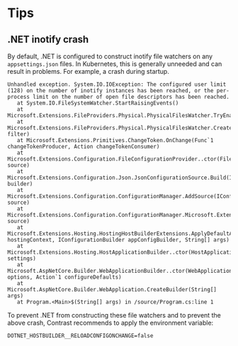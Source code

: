 # Tips

## .NET inotify crash

By default, .NET is configured to construct inotify file watchers on any `appsettings.json` files. In Kubernetes, this is generally unneeded and can result in problems. For example, a crash during startup.

```
Unhandled exception. System.IO.IOException: The configured user limit (128) on the number of inotify instances has been reached, or the per-process limit on the number of open file descriptors has been reached.
   at System.IO.FileSystemWatcher.StartRaisingEvents()
   at Microsoft.Extensions.FileProviders.Physical.PhysicalFilesWatcher.TryEnableFileSystemWatcher()
   at Microsoft.Extensions.FileProviders.Physical.PhysicalFilesWatcher.CreateFileChangeToken(String filter)
   at Microsoft.Extensions.Primitives.ChangeToken.OnChange(Func`1 changeTokenProducer, Action changeTokenConsumer)
   at Microsoft.Extensions.Configuration.FileConfigurationProvider..ctor(FileConfigurationSource source)
   at Microsoft.Extensions.Configuration.Json.JsonConfigurationSource.Build(IConfigurationBuilder builder)
   at Microsoft.Extensions.Configuration.ConfigurationManager.AddSource(IConfigurationSource source)
   at Microsoft.Extensions.Configuration.ConfigurationManager.Microsoft.Extensions.Configuration.IConfigurationBuilder.Add(IConfigurationSource source)
   at Microsoft.Extensions.Hosting.HostingHostBuilderExtensions.ApplyDefaultAppConfiguration(HostBuilderContext hostingContext, IConfigurationBuilder appConfigBuilder, String[] args)
   at Microsoft.Extensions.Hosting.HostApplicationBuilder..ctor(HostApplicationBuilderSettings settings)
   at Microsoft.AspNetCore.Builder.WebApplicationBuilder..ctor(WebApplicationOptions options, Action`1 configureDefaults)
   at Microsoft.AspNetCore.Builder.WebApplication.CreateBuilder(String[] args)
   at Program.<Main>$(String[] args) in /source/Program.cs:line 1
```

To prevent .NET from constructing these file watchers and to prevent the above crash, Contrast recommends to apply the environment variable:

```
DOTNET_HOSTBUILDER__RELOADCONFIGONCHANGE=false
```
